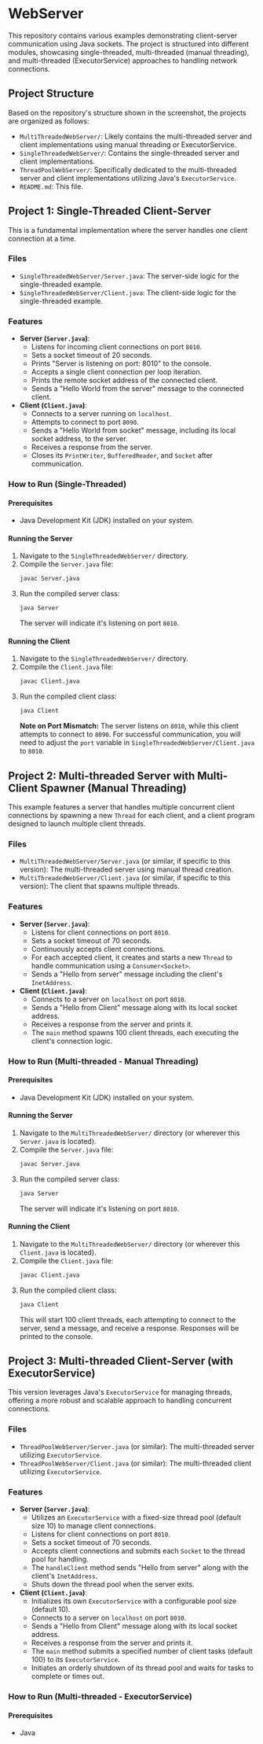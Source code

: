 # WebServer

This repository contains various examples demonstrating client-server communication using Java sockets. The project is structured into different modules, showcasing single-threaded, multi-threaded (manual threading), and multi-threaded (ExecutorService) approaches to handling network connections.

## Project Structure

Based on the repository's structure shown in the screenshot, the projects are organized as follows:

* `MultiThreadedWebServer/`: Likely contains the multi-threaded server and client implementations using manual threading or ExecutorService.
* `SingleThreadedWebServer/`: Contains the single-threaded server and client implementations.
* `ThreadPoolWebServer/`: Specifically dedicated to the multi-threaded server and client implementations utilizing Java's `ExecutorService`.
* `README.md`: This file.

## Project 1: Single-Threaded Client-Server

This is a fundamental implementation where the server handles one client connection at a time.

### Files

* `SingleThreadedWebServer/Server.java`: The server-side logic for the single-threaded example.
* `SingleThreadedWebServer/Client.java`: The client-side logic for the single-threaded example.

### Features

* **Server (`Server.java`)**:
    * Listens for incoming client connections on port `8010`.
    * Sets a socket timeout of 20 seconds.
    * Prints "Server is listening on port: 8010" to the console.
    * Accepts a single client connection per loop iteration.
    * Prints the remote socket address of the connected client.
    * Sends a "Hello World from the server" message to the connected client.
* **Client (`Client.java`)**:
    * Connects to a server running on `localhost`.
    * Attempts to connect to port `8090`.
    * Sends a "Hello World from socket" message, including its local socket address, to the server.
    * Receives a response from the server.
    * Closes its `PrintWriter`, `BufferedReader`, and `Socket` after communication.

### How to Run (Single-Threaded)

#### Prerequisites

* Java Development Kit (JDK) installed on your system.

#### Running the Server

1.  Navigate to the `SingleThreadedWebServer/` directory.
2.  Compile the `Server.java` file:
    ```bash
    javac Server.java
    ```
3.  Run the compiled server class:
    ```bash
    java Server
    ```
    The server will indicate it's listening on port `8010`.

#### Running the Client

1.  Navigate to the `SingleThreadedWebServer/` directory.
2.  Compile the `Client.java` file:
    ```bash
    javac Client.java
    ```
3.  Run the compiled client class:
    ```bash
    java Client
    ```
    **Note on Port Mismatch:** The server listens on `8010`, while this client attempts to connect to `8090`. For successful communication, you will need to adjust the `port` variable in `SingleThreadedWebServer/Client.java` to `8010`.

## Project 2: Multi-threaded Server with Multi-Client Spawner (Manual Threading)

This example features a server that handles multiple concurrent client connections by spawning a new `Thread` for each client, and a client program designed to launch multiple client threads.

### Files

* `MultiThreadedWebServer/Server.java` (or similar, if specific to this version): The multi-threaded server using manual thread creation.
* `MultiThreadedWebServer/Client.java` (or similar, if specific to this version): The client that spawns multiple threads.

### Features

* **Server (`Server.java`)**:
    * Listens for client connections on port `8010`.
    * Sets a socket timeout of 70 seconds.
    * Continuously accepts client connections.
    * For each accepted client, it creates and starts a new `Thread` to handle communication using a `Consumer<Socket>`.
    * Sends a "Hello from server" message including the client's `InetAddress`.
* **Client (`Client.java`)**:
    * Connects to a server on `localhost` on port `8010`.
    * Sends a "Hello from Client" message along with its local socket address.
    * Receives a response from the server and prints it.
    * The `main` method spawns 100 client threads, each executing the client's connection logic.

### How to Run (Multi-threaded - Manual Threading)

#### Prerequisites

* Java Development Kit (JDK) installed on your system.

#### Running the Server

1.  Navigate to the `MultiThreadedWebServer/` directory (or wherever this `Server.java` is located).
2.  Compile the `Server.java` file:
    ```bash
    javac Server.java
    ```
3.  Run the compiled server class:
    ```bash
    java Server
    ```
    The server will indicate it's listening on port `8010`.

#### Running the Client

1.  Navigate to the `MultiThreadedWebServer/` directory (or wherever this `Client.java` is located).
2.  Compile the `Client.java` file:
    ```bash
    javac Client.java
    ```
3.  Run the compiled client class:
    ```bash
    java Client
    ```
    This will start 100 client threads, each attempting to connect to the server, send a message, and receive a response. Responses will be printed to the console.

## Project 3: Multi-threaded Client-Server (with ExecutorService)

This version leverages Java's `ExecutorService` for managing threads, offering a more robust and scalable approach to handling concurrent connections.

### Files

* `ThreadPoolWebServer/Server.java` (or similar): The multi-threaded server utilizing `ExecutorService`.
* `ThreadPoolWebServer/Client.java` (or similar): The multi-threaded client utilizing `ExecutorService`.

### Features

* **Server (`Server.java`)**:
    * Utilizes an `ExecutorService` with a fixed-size thread pool (default size 10) to manage client connections.
    * Listens for client connections on port `8010`.
    * Sets a socket timeout of 70 seconds.
    * Accepts client connections and submits each `Socket` to the thread pool for handling.
    * The `handleClient` method sends "Hello from server" along with the client's `InetAddress`.
    * Shuts down the thread pool when the server exits.
* **Client (`Client.java`)**:
    * Initializes its own `ExecutorService` with a configurable pool size (default 10).
    * Connects to a server on `localhost` on port `8010`.
    * Sends a "Hello from Client" message along with its local socket address.
    * Receives a response from the server and prints it.
    * The `main` method submits a specified number of client tasks (default 100) to its `ExecutorService`.
    * Initiates an orderly shutdown of its thread pool and waits for tasks to complete or times out.

### How to Run (Multi-threaded - ExecutorService)

#### Prerequisites

* Java
